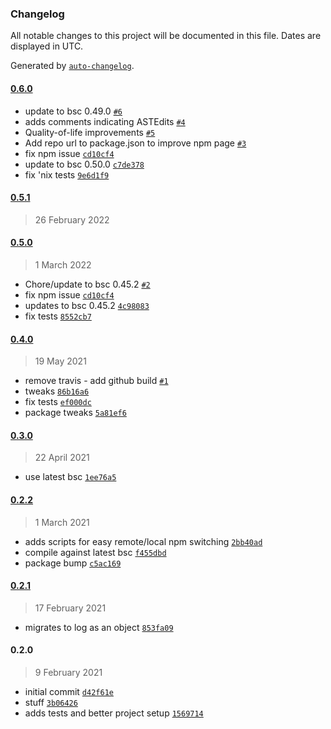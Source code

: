 ### Changelog

All notable changes to this project will be documented in this file. Dates are displayed in UTC.

Generated by [`auto-changelog`](https://github.com/CookPete/auto-changelog).

#### [0.6.0](https://github.com/georgejecook/roku-log-bsc-plugin/compare/0.5.1...0.6.0)

- update to bsc 0.49.0 [`#6`](https://github.com/georgejecook/roku-log-bsc-plugin/pull/6)
- adds comments indicating ASTEdits [`#4`](https://github.com/georgejecook/roku-log-bsc-plugin/pull/4)
- Quality-of-life improvements [`#5`](https://github.com/georgejecook/roku-log-bsc-plugin/pull/5)
- Add repo url to package.json to improve npm page [`#3`](https://github.com/georgejecook/roku-log-bsc-plugin/pull/3)
- fix npm issue [`cd10cf4`](https://github.com/georgejecook/roku-log-bsc-plugin/commit/cd10cf47f950ce7b48ae8fa0623d03983f1757fe)
- update to bsc 0.50.0 [`c7de378`](https://github.com/georgejecook/roku-log-bsc-plugin/commit/c7de3789671f484b70820d9c17856fb9eedf1638)
- fix 'nix tests [`9e6d1f9`](https://github.com/georgejecook/roku-log-bsc-plugin/commit/9e6d1f9626bf56c1569c99fd4e259c8b8e888466)

#### [0.5.1](https://github.com/georgejecook/roku-log-bsc-plugin/compare/0.5.0...0.5.1)

> 26 February 2022

#### [0.5.0](https://github.com/georgejecook/roku-log-bsc-plugin/compare/0.4.0...0.5.0)

> 1 March 2022

- Chore/update to bsc 0.45.2 [`#2`](https://github.com/georgejecook/roku-log-bsc-plugin/pull/2)
- fix npm issue [`cd10cf4`](https://github.com/georgejecook/roku-log-bsc-plugin/commit/cd10cf47f950ce7b48ae8fa0623d03983f1757fe)
- updates to bsc 0.45.2 [`4c98083`](https://github.com/georgejecook/roku-log-bsc-plugin/commit/4c980834a3a566fa459ab0b6d4aba46e4d743683)
- fix tests [`8552cb7`](https://github.com/georgejecook/roku-log-bsc-plugin/commit/8552cb75f6dcb1bfb3b24959d963ad2501905e28)

#### [0.4.0](https://github.com/georgejecook/roku-log-bsc-plugin/compare/0.3.0...0.4.0)

> 19 May 2021

- remove travis - add github build [`#1`](https://github.com/georgejecook/roku-log-bsc-plugin/pull/1)
- tweaks [`86b16a6`](https://github.com/georgejecook/roku-log-bsc-plugin/commit/86b16a6fa2bf550643e8860e3bed2c89d532e1d6)
- fix tests [`ef000dc`](https://github.com/georgejecook/roku-log-bsc-plugin/commit/ef000dc27e9b97bdf3c652036006427c092f9b2c)
- package tweaks [`5a81ef6`](https://github.com/georgejecook/roku-log-bsc-plugin/commit/5a81ef6ffa902504f6b404a474ad26a88da0c312)

#### [0.3.0](https://github.com/georgejecook/roku-log-bsc-plugin/compare/0.2.2...0.3.0)

> 22 April 2021

- use latest bsc [`1ee76a5`](https://github.com/georgejecook/roku-log-bsc-plugin/commit/1ee76a549205ffa24b18aa5fecc356408c9b0f67)

#### [0.2.2](https://github.com/georgejecook/roku-log-bsc-plugin/compare/0.2.1...0.2.2)

> 1 March 2021

- adds scripts for easy remote/local npm switching [`2bb40ad`](https://github.com/georgejecook/roku-log-bsc-plugin/commit/2bb40ad8a2faf948b9c870444ac36e31b4ff5283)
- compile against latest bsc [`f455dbd`](https://github.com/georgejecook/roku-log-bsc-plugin/commit/f455dbdcf91117d99964e4a08d5b7c7bb68389e9)
- package bump [`c5ac169`](https://github.com/georgejecook/roku-log-bsc-plugin/commit/c5ac1694de22f4ec2ee6a9f7c62b712b4ba0c5ef)

#### [0.2.1](https://github.com/georgejecook/roku-log-bsc-plugin/compare/0.2.0...0.2.1)

> 17 February 2021

- migrates to log as an object [`853fa09`](https://github.com/georgejecook/roku-log-bsc-plugin/commit/853fa09feb41a716d3efdd9f657a9a4aea33292b)

#### 0.2.0

> 9 February 2021

- initial commit [`d42f61e`](https://github.com/georgejecook/roku-log-bsc-plugin/commit/d42f61e5dcf6ccb7776968573d6370ef4f16d75a)
- stuff [`3b06426`](https://github.com/georgejecook/roku-log-bsc-plugin/commit/3b064268fd5c4ccd377ed91d301fbd16b44e95f3)
- adds tests and better project setup [`1569714`](https://github.com/georgejecook/roku-log-bsc-plugin/commit/1569714a17d9841b05bdce8794a54851702c521a)
